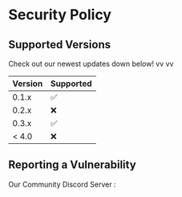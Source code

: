 # Security Policy

## Supported Versions

Check out our newest updates down below!
vv                                   vv

| Version | Supported          |
| ------- | ------------------ |
| 0.1.x   | :white_check_mark: |
| 0.2.x   | :x:                |
| 0.3.x   | :white_check_mark: |
| < 4.0   | :x:                |

## Reporting a Vulnerability

Our Community Discord Server :
